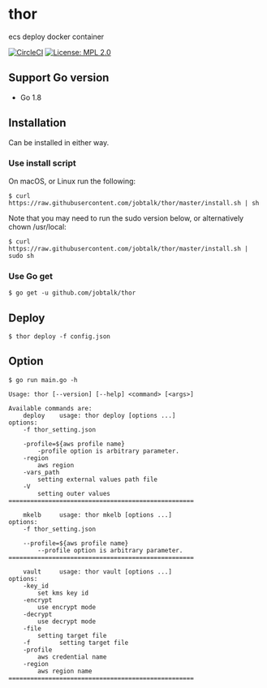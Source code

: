 # thor
ecs deploy docker container

[![CircleCI](https://circleci.com/gh/jobtalk/thor.svg?style=shield)](https://circleci.com/gh/jobtalk/thor)
[![License: MPL 2.0](https://img.shields.io/badge/License-MPL%202.0-brightgreen.svg)](https://opensource.org/licenses/MPL-2.0)

## Support Go version
* Go 1.8

## Installation
Can be installed in either way.

### Use install script
On macOS, or Linux run the following:
```
$ curl https://raw.githubusercontent.com/jobtalk/thor/master/install.sh | sh
```

Note that you may need to run the sudo version below, or alternatively chown /usr/local:
```
$ curl https://raw.githubusercontent.com/jobtalk/thor/master/install.sh | sudo sh
```

### Use Go get
```
$ go get -u github.com/jobtalk/thor
```

## Deploy
```
$ thor deploy -f config.json
```

## Option
```
$ go run main.go -h

Usage: thor [--version] [--help] <command> [<args>]

Available commands are:
    deploy    usage: thor deploy [options ...]
options:
    -f thor_setting.json

    -profile=${aws profile name}
        -profile option is arbitrary parameter.
    -region
        aws region
    -vars_path
        setting external values path file
    -V
        setting outer values
===================================================

    mkelb     usage: thor mkelb [options ...]
options:
    -f thor_setting.json

    --profile=${aws profile name}
        --profile option is arbitrary parameter.
===================================================

    vault     usage: thor vault [options ...]
options:
    -key_id
        set kms key id
    -encrypt
        use encrypt mode
    -decrypt
        use decrypt mode
    -file
        setting target file
    -f        setting target file
    -profile
        aws credential name
    -region
        aws region name
===================================================
```
